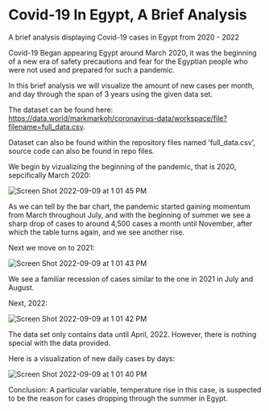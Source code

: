 # Covid-19 In Egypt, A Brief Analysis
A brief analysis displaying Covid-19 cases in Egypt from 2020 - 2022

Covid-19 Began appearing Egypt around March 2020, it was the beginning of a new era of safety precautions and fear for the Egyptian people who were not used and prepared for such a pandemic.

In this brief analysis we will visualize the amount of new cases per month, and day through the span of 3 years using the given data set.

The dataset can be found here: https://data.world/markmarkoh/coronavirus-data/workspace/file?filename=full_data.csv.


Dataset can also be found within the repository files named 'full_data.csv', 
source code can also be found in repo files.


We begin by vizualizing the beginning of the pandemic, that is 2020, sepcifically March 2020:


![Screen Shot 2022-09-09 at 1 01 45 PM](https://user-images.githubusercontent.com/42482261/189336544-3c360b2c-1ddf-4e54-913a-4a432730c2ab.png)

As we can tell by the bar chart, the pandemic started gaining momentum from March throughout July, and with the beginning of summer we see a sharp drop of cases to around 4,500 cases a month until November, after which the table turns again, and we see another rise.


Next we move on to 2021:


![Screen Shot 2022-09-09 at 1 01 43 PM](https://user-images.githubusercontent.com/42482261/189337820-d3d35d98-9cad-42f8-ac70-4876f286f4a0.png)

We see a familiar recession of cases similar to the one in 2021 in July and August.


Next, 2022:

![Screen Shot 2022-09-09 at 1 01 42 PM](https://user-images.githubusercontent.com/42482261/189338213-ed32e36d-95bc-4cf6-8de1-8cc6a7daa2ff.png)

The data set only contains data until April, 2022. However, there is nothing special with the data provided.


Here is a visualization of new daily cases by days:


![Screen Shot 2022-09-09 at 1 01 40 PM](https://user-images.githubusercontent.com/42482261/189338522-96ad4a54-51e6-42eb-829d-ff68b84e1ef7.png)



Conclusion: A particular variable, temperature rise in this case, is suspected to be the reason for cases dropping through the summer in Egypt.
